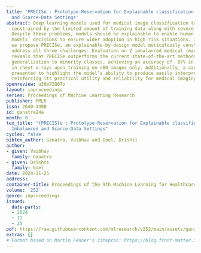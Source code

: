 ```yaml
---
title: 'PRECISe : Prototype-Reservation for Explainable classification under Imbalanced
  and Scarce-Data Settings'
abstract: Deep learning models used for medical image classification tasks are often
  constrained by the limited amount of training data along with severe class imbalance.
  Despite these problems, models should be explainable to enable human trust in the
  models’ decisions to ensure wider adoption in high risk situations. In this paper,
  we propose PRECISe, an explainable-by-design model meticulously constructed to concurrently
  address all three challenges. Evaluation on 2 imbalanced medical image datasets
  reveals that PRECISe outperforms the current state-of-the-art methods on data efficient
  generalization to minority classes, achieving an accuracy of  87% in detecting pneumonia
  in chest x-rays upon training on <60 images only. Additionally, a case study is
  presented to highlight the model’s ability to produce easily interpretable predictions,
  reinforcing its practical utility and reliability for medical imaging tasks.
openreview: u30e7ZQ0To
layout: inproceedings
series: Proceedings of Machine Learning Research
publisher: PMLR
issn: 2640-3498
id: ganatra24a
month: 0
tex_title: "{PRECIS}e : Prototype-Reservation for Explainable classification under
  Imbalanced and Scarce-Data Settings"
cycles: false
bibtex_author: Ganatra, Vaibhav and Goel, Drishti
author:
- given: Vaibhav
  family: Ganatra
- given: Drishti
  family: Goel
date: 2024-11-25
address:
container-title: Proceedings of the 9th Machine Learning for Healthcare Conference
volume: '252'
genre: inproceedings
issued:
  date-parts:
  - 2024
  - 11
  - 25
pdf: https://raw.githubusercontent.com/mlresearch/v252/main/assets/ganatra24a/ganatra24a.pdf
extras: []
# Format based on Martin Fenner's citeproc: https://blog.front-matter.io/posts/citeproc-yaml-for-bibliographies/
---
```


